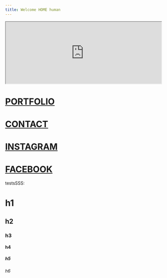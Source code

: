 ```yaml
---
title: Welcome HOME human
---
```




<iframe width="100%" height="200" src="https://stefanodalessio.github.io/cablesHomeRender/"></iframe>


# [PORTFOLIO](https://cargocollective.com/stefanodalessio)
# [CONTACT](https://cargocollective.com/stefanodalessio/CONTACT)
# [INSTAGRAM](https://www.instagram.com/stfndlss/)
# [FACEBOOK](https://www.facebook.com/stedalessio)


testsSSS:
# h1
## h2
### h3
#### h4
##### h5
###### h6
